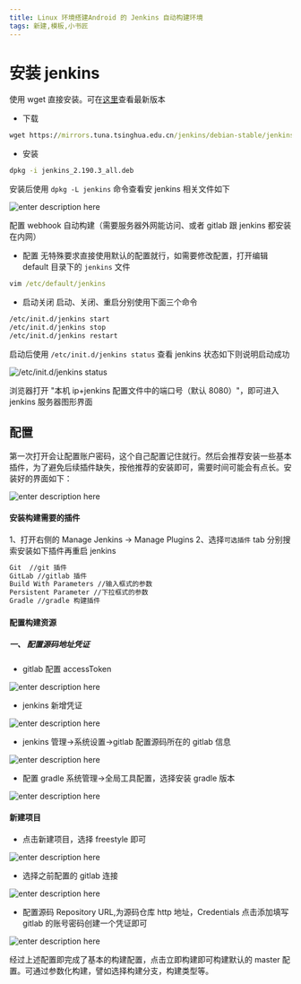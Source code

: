 ```yaml
---
title: Linux 环境搭建Android 的 Jenkins 自动构建环境
tags: 新建,模板,小书匠
---
```


# 安装 jenkins

使用 wget 直接安装。可在[这里](https://mirrors.tuna.tsinghua.edu.cn/jenkins/debian-stable/?C=M&O=D)查看最新版本

- 下载
 ``` cmd
wget https://mirrors.tuna.tsinghua.edu.cn/jenkins/debian-stable/jenkins_2.190.3_all.deb
```
- 安装

```cmd
dpkg -i jenkins_2.190.3_all.deb
```
安装后使用 `dpkg -L jenkins` 命令查看安 jenkins 相关文件如下

![enter description here](./images/1574992181325.png)


配置 webhook 自动构建（需要服务器外网能访问、或者 gitlab 跟 jenkins 都安装在内网）
- 配置
无特殊要求直接使用默认的配置就行，如需要修改配置，打开编辑 default 目录下的 `jenkins` 文件
```cmd
vim /etc/default/jenkins
```
- 启动关闭
启动、关闭、重启分别使用下面三个命令
```cmd
/etc/init.d/jenkins start
/etc/init.d/jenkins stop
/etc/init.d/jenkins restart
```
启动后使用 `/etc/init.d/jenkins status` 查看 jenkins 状态如下则说明启动成功

![/etc/init.d/jenkins status](./images/1574992751847.png)

浏览器打开 "本机 ip+jenkins 配置文件中的端口号（默认 8080）"，即可进入 jenkins 服务器图形界面

##  配置
第一次打开会让配置账户密码，这个自己配置记住就行。然后会推荐安装一些基本插件，为了避免后续插件缺失，按他推荐的安装即可，需要时间可能会有点长。安装好的界面如下：

![enter description here](./images/1574993465939.png)

#### 安装构建需要的插件
1、打开右侧的 Manage Jenkins -> Manage Plugins
2、选择`可选插件` tab 分别搜索安装如下插件再重启 jenkins
```xml
Git  //git 插件
GitLab //gitlab 插件 
Build With Parameters //输入框式的参数
Persistent Parameter //下拉框式的参数
Gradle //gradle 构建插件
```
#### 配置构建资源
##### 一、 配置源码地址凭证
- gitlab 配置 accessToken

![enter description here](./images/1575359028347.png)

- jenkins 新增凭证

![enter description here](./images/1575359977900.png)

- jenkins 管理->系统设置->gitlab 配置源码所在的 gitlab 信息

![enter description here](./images/1575360089664.png)

- 配置 gradle
系统管理->全局工具配置，选择安装 gradle 版本

![enter description here](./images/1575359246372.png)
#### 新建项目
- 点击新建项目，选择 freestyle 即可

![enter description here](./images/1575270037682.png)
- 选择之前配置的 gitlab 连接

![enter description here](./images/1575360845122.png)
- 配置源码
Repository URL,为源码仓库 http 地址，Credentials 点击添加填写 gitlab 的账号密码创建一个凭证即可

 ![enter description here](./images/1575361641156.png)
 
 经过上述配置即完成了基本的构建配置，点击立即构建即可构建默认的 master 配置。可通过参数化构建，譬如选择构建分支，构建类型等。


